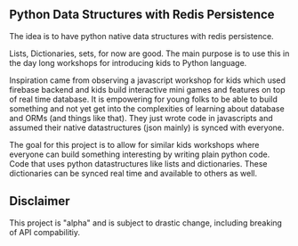 ## Python Data Structures with Redis Persistence

The idea is to have python native data structures with redis persistence. 

Lists, Dictionaries, sets, for now are good. The main purpose is to use this in 
the day long workshops for introducing kids to Python language. 

Inspiration came from observing a javascript workshop for kids which used firebase 
backend and kids build interactive mini games and features on top of real time database. 
It is empowering for young folks to be able to build something and not yet get into the
complexities of learning about database and ORMs (and things like that). They just wrote 
code in javascripts and assumed their native datastructures (json mainly) is synced with everyone. 

The goal for this project is to allow for similar kids workshops where everyone can build something
interesting by writing plain python code. Code that uses python datastructures like lists and dictionaries.
These dictionaries can be synced real time and available to others as well. 

Disclaimer
----------

This project is "alpha" and is subject to drastic change, including breaking
of API compabilitiy.


